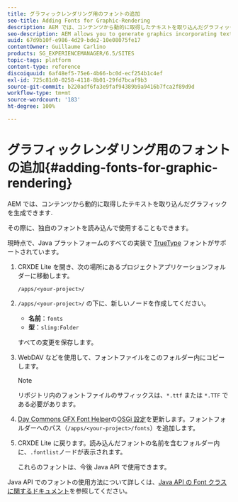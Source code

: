 ```yaml
---
title: グラフィックレンダリング用のフォントの追加
seo-title: Adding Fonts for Graphic-Rendering
description: AEM では、コンテンツから動的に取得したテキストを取り込んだグラフィックを生成できます
seo-description: AEM allows you to generate graphics incorporating text dynamically taken from your content
uuid: 67d9b10f-e986-4d29-bde2-10e08075fe17
contentOwner: Guillaume Carlino
products: SG_EXPERIENCEMANAGER/6.5/SITES
topic-tags: platform
content-type: reference
discoiquuid: 6af48ef5-75e6-4b66-bc0d-ecf254b1c4ef
exl-id: 725c81d0-0258-4118-8b01-29fd7bcaf9b3
source-git-commit: b220adf6fa3e9faf94389b9a9416b7fca2f89d9d
workflow-type: tm+mt
source-wordcount: '183'
ht-degree: 100%

---
```


# グラフィックレンダリング用のフォントの追加{#adding-fonts-for-graphic-rendering}

AEM では、コンテンツから動的に取得したテキストを取り込んだグラフィックを生成できます.

その際に、独自のフォントを読み込んで使用することもできます。

現時点で、Java プラットフォームのすべての実装で [TrueType](https://ja.wikipedia.org/wiki/TrueType) フォントがサポートされています。

1. CRXDE Lite を開き、次の場所にあるプロジェクトアプリケーションフォルダーに移動します。

   `/apps/<your-project>/`

1. `/apps/<your-project>/` の下に、新しいノードを作成してください。

   * **名前**：`fonts`
   * **型**：`sling:Folder`

   すべての変更を保存します。

1. WebDAV などを使用して、フォントファイルをこのフォルダー内にコピーします。

   >[!NOTE]
   >
   >リポジトリ内のフォントファイルのサフィックスは、`*.ttf` または `*.TTF` である必要があります。

1. [Day Commons GFX Font Helper](/help/sites-deploying/osgi-configuration-settings.md)の[OSGi 設定](/help/sites-deploying/configuring-osgi.md)を更新します。フォントフォルダーへのパス（`/apps/<your-project>/fonts`）を追加します。

1. CRXDE Lite に戻ります。読み込んだフォントの名前を含むフォルダー内に、`.fontlist`ノードが表示されます。

   これらのフォントは、今後 Java API で使用できます。

Java API でのフォントの使用方法について詳しくは、[Java API の Font クラスに関するドキュメント](https://docs.oracle.com/javase/6/docs/api/java/awt/Font.html)を参照してください。
